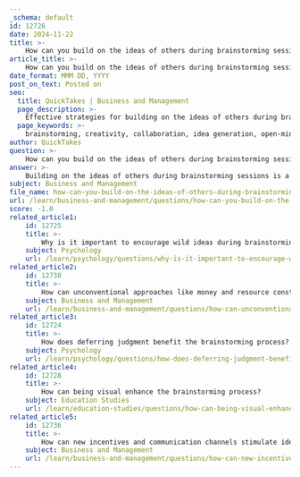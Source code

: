 ```yaml
---
_schema: default
id: 12726
date: 2024-11-22
title: >-
    How can you build on the ideas of others during brainstorming sessions?
article_title: >-
    How can you build on the ideas of others during brainstorming sessions?
date_format: MMM DD, YYYY
post_on_text: Posted on
seo:
  title: QuickTakes | Business and Management
  page_description: >-
    Effective strategies for building on the ideas of others during brainstorming sessions to enhance creativity and innovation.
  page_keywords: >-
    brainstorming, creativity, collaboration, idea generation, open-mindedness, visual aids, brain writing, reverse brainstorming, forced connections, digital tools, reflection, goals, prioritize ideas
author: QuickTakes
question: >-
    How can you build on the ideas of others during brainstorming sessions?
answer: >-
    Building on the ideas of others during brainstorming sessions is a crucial aspect of fostering creativity and innovation. Here are several effective strategies to enhance this collaborative process:\n\n1. **Encourage Open-Mindedness**: Create an environment where participants feel free to express their ideas without fear of judgment. This openness allows for a greater variety of ideas to emerge, which can then be built upon by others.\n\n2. **Use Visual Aids**: Incorporate images, links, and quotes into the brainstorming session. This can help create an "inspiration wall" that participants can refer to, sparking new ideas and connections based on what others have contributed.\n\n3. **Implement Brain Writing**: In this technique, participants write down their ideas individually before sharing them with the group. This separation of idea generation from discussion allows everyone to build on each other's thoughts without the pressure of immediate feedback.\n\n4. **Reverse Brainstorming**: Start with the desired outcome and work backward to identify potential obstacles. This technique can help refine ideas and encourage participants to think creatively about how to overcome challenges.\n\n5. **Forced Connections**: Encourage participants to make connections between seemingly unrelated ideas. This can lead to innovative solutions and new perspectives that build on existing concepts.\n\n6. **Reflection and Meditation**: After an initial brainstorming session, ask participants to reflect on what they’ve heard and how it resonates with their own ideas. This reflection can serve as a springboard for further brainstorming.\n\n7. **Utilize Digital Tools**: Platforms like Mural or other collaborative tools can facilitate online brainstorming sessions, allowing participants to visualize and organize their ideas collectively. This can enhance the ability to build on each other's contributions in real-time.\n\n8. **Set Clear Boundaries and Goals**: While brainstorming should be free-flowing, it’s essential to define the problem clearly and set specific goals for the session. This focus helps participants align their ideas with the overall objective, making it easier to build on one another's thoughts.\n\n9. **Follow-Up and Prioritize Ideas**: After the brainstorming session, analyze the ideas generated and prioritize them for action. This step ensures that the best ideas are recognized and developed further, allowing for collaborative refinement.\n\nBy employing these techniques, teams can effectively build on each other's ideas, leading to richer discussions and more innovative solutions.
subject: Business and Management
file_name: how-can-you-build-on-the-ideas-of-others-during-brainstorming-sessions.md
url: /learn/business-and-management/questions/how-can-you-build-on-the-ideas-of-others-during-brainstorming-sessions
score: -1.0
related_article1:
    id: 12725
    title: >-
        Why is it important to encourage wild ideas during brainstorming?
    subject: Psychology
    url: /learn/psychology/questions/why-is-it-important-to-encourage-wild-ideas-during-brainstorming
related_article2:
    id: 12738
    title: >-
        How can unconventional approaches like money and resource constraints stimulate creativity?
    subject: Business and Management
    url: /learn/business-and-management/questions/how-can-unconventional-approaches-like-money-and-resource-constraints-stimulate-creativity
related_article3:
    id: 12724
    title: >-
        How does deferring judgment benefit the brainstorming process?
    subject: Psychology
    url: /learn/psychology/questions/how-does-deferring-judgment-benefit-the-brainstorming-process
related_article4:
    id: 12728
    title: >-
        How can being visual enhance the brainstorming process?
    subject: Education Studies
    url: /learn/education-studies/questions/how-can-being-visual-enhance-the-brainstorming-process
related_article5:
    id: 12736
    title: >-
        How can new incentives and communication channels stimulate idea generation?
    subject: Business and Management
    url: /learn/business-and-management/questions/how-can-new-incentives-and-communication-channels-stimulate-idea-generation
---
```


&nbsp;